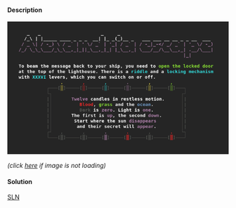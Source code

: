 #### Description

![](img/screen.png)

*(click [here](img/screen.png) if image is not loading)*

#### Solution
[SLN](SOLUTION/SOLUTION.md)
